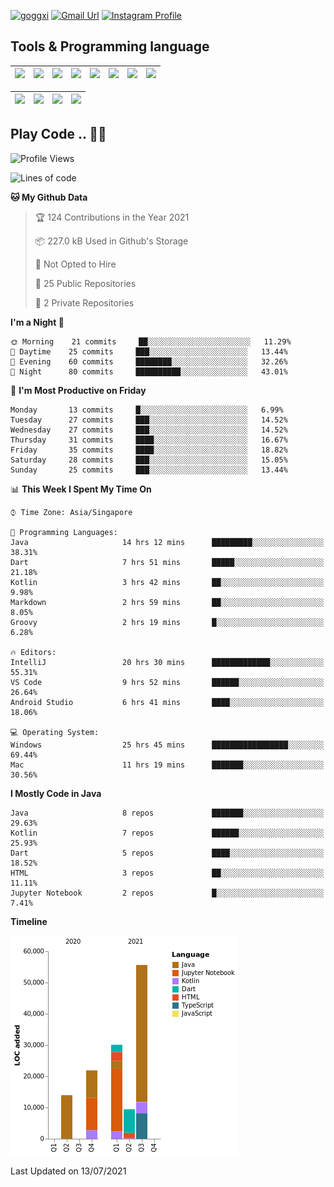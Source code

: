[![goggxi](https://img.shields.io/badge/Portofolio-Goggxi-orange)](https://goggxi.github.io)
[![Gmail Url](https://img.shields.io/twitter/url?label=Goggxi@gmail.com&logo=gmail&style=social&url=http%3A%2F%2Fmailto%3Acontact.Goggxi@gmail.com)](mailto:Goggxi@gmail.com) [![Instagram Profile](https://img.shields.io/twitter/url?label=moh_rifkan&logo=instagram&style=social&url=https://www.instagram.com/moh_rifkan/)](https://www.instagram.com/moh_rifkan/)

## Tools & Programming language
| [<img src="https://miro.medium.com/max/2800/1*UpiyYV4onPs4emx-whdVHA.png" width="50">]() | [<img src="https://cdn.svgporn.com/logos/flutter.svg" width="50">]() | [<img src="https://cdn.svgporn.com/logos/jupyter.svg" width="50">]() | [<img src="https://cdn.svgporn.com/logos/mysql.svg" width="50">]() | <img src="https://cdn.svgporn.com/logos/postgresql.svg" width="50"/> | <img src="https://cdn.svgporn.com/logos/firebase.svg" width="50"/> | <img src="https://cdn.svgporn.com/logos/spring-icon.svg" width="50"/> | <img src="https://cncf-branding.netlify.app/img/projects/grpc/horizontal/color/grpc-horizontal-color.svg" width="50"/>
|-----|----|----|----|----|----|----|----|

|[<img src="https://cdn.svgporn.com/logos/kotlin.svg" width="50">]() | [<img src="https://cdn.svgporn.com/logos/java.svg" width="50">]() | [<img src="https://cdn.svgporn.com/logos/dart.svg" width="50">]() | [<img src="https://cdn.svgporn.com/logos/python.svg" width="50">]() |
|---|---|---|---|


## Play Code .. 💬🚀

<!--START_SECTION:waka-->
![Profile Views](http://img.shields.io/badge/Profile%20Views-40-blue)

![Lines of code](https://img.shields.io/badge/From%20Hello%20World%20I%27ve%20Written-130941%20lines%20of%20code-blue)

**🐱 My Github Data** 

> 🏆 124 Contributions in the Year 2021
 > 
> 📦 227.0 kB Used in Github's Storage 
 > 
> 🚫 Not Opted to Hire
 > 
> 📜 25 Public Repositories 
 > 
> 🔑 2 Private Repositories  
 > 
**I'm a Night 🦉** 

```text
🌞 Morning    21 commits     ██░░░░░░░░░░░░░░░░░░░░░░░   11.29% 
🌆 Daytime    25 commits     ███░░░░░░░░░░░░░░░░░░░░░░   13.44% 
🌃 Evening    60 commits     ████████░░░░░░░░░░░░░░░░░   32.26% 
🌙 Night      80 commits     ██████████░░░░░░░░░░░░░░░   43.01%

```
📅 **I'm Most Productive on Friday** 

```text
Monday       13 commits     █░░░░░░░░░░░░░░░░░░░░░░░░   6.99% 
Tuesday      27 commits     ███░░░░░░░░░░░░░░░░░░░░░░   14.52% 
Wednesday    27 commits     ███░░░░░░░░░░░░░░░░░░░░░░   14.52% 
Thursday     31 commits     ████░░░░░░░░░░░░░░░░░░░░░   16.67% 
Friday       35 commits     ████░░░░░░░░░░░░░░░░░░░░░   18.82% 
Saturday     28 commits     ███░░░░░░░░░░░░░░░░░░░░░░   15.05% 
Sunday       25 commits     ███░░░░░░░░░░░░░░░░░░░░░░   13.44%

```


📊 **This Week I Spent My Time On** 

```text
⌚︎ Time Zone: Asia/Singapore

💬 Programming Languages: 
Java                     14 hrs 12 mins      █████████░░░░░░░░░░░░░░░░   38.31% 
Dart                     7 hrs 51 mins       █████░░░░░░░░░░░░░░░░░░░░   21.18% 
Kotlin                   3 hrs 42 mins       ██░░░░░░░░░░░░░░░░░░░░░░░   9.98% 
Markdown                 2 hrs 59 mins       ██░░░░░░░░░░░░░░░░░░░░░░░   8.05% 
Groovy                   2 hrs 19 mins       █░░░░░░░░░░░░░░░░░░░░░░░░   6.28%

🔥 Editors: 
IntelliJ                 20 hrs 30 mins      █████████████░░░░░░░░░░░░   55.31% 
VS Code                  9 hrs 52 mins       ██████░░░░░░░░░░░░░░░░░░░   26.64% 
Android Studio           6 hrs 41 mins       ████░░░░░░░░░░░░░░░░░░░░░   18.06%

💻 Operating System: 
Windows                  25 hrs 45 mins      █████████████████░░░░░░░░   69.44% 
Mac                      11 hrs 19 mins      ███████░░░░░░░░░░░░░░░░░░   30.56%

```

**I Mostly Code in Java** 

```text
Java                     8 repos             ███████░░░░░░░░░░░░░░░░░░   29.63% 
Kotlin                   7 repos             ██████░░░░░░░░░░░░░░░░░░░   25.93% 
Dart                     5 repos             ████░░░░░░░░░░░░░░░░░░░░░   18.52% 
HTML                     3 repos             ██░░░░░░░░░░░░░░░░░░░░░░░   11.11% 
Jupyter Notebook         2 repos             █░░░░░░░░░░░░░░░░░░░░░░░░   7.41%

```


**Timeline**

![Chart not found](https://raw.githubusercontent.com/Goggxi/Goggxi/main/charts/bar_graph.png) 


 Last Updated on 13/07/2021
<!--END_SECTION:waka-->
